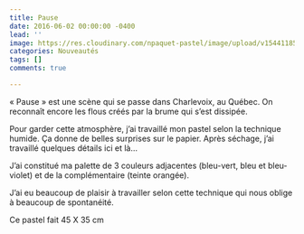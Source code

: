 ```yaml
---
title: Pause
date: 2016-06-02 00:00:00 -0400
lead: ''
image: https://res.cloudinary.com/npaquet-pastel/image/upload/v1544118507/DSC06731.jpg
categories: Nouveautés
tags: []
comments: true

---
```

« Pause » est une scène qui se passe dans Charlevoix, au Québec. On reconnaît encore les flous créés par la brume qui s’est dissipée. 

Pour garder cette atmosphère,  j’ai travaillé mon pastel selon la technique humide. Ça donne de belles surprises sur le papier. Après séchage, j’ai travaillé quelques détails ici et là… 

J’ai constitué ma palette de 3 couleurs adjacentes (bleu-vert, bleu et bleu-violet) et de la complémentaire (teinte orangée).  

J’ai eu beaucoup de plaisir à travailler selon cette technique qui nous oblige à beaucoup de spontanéité. 

Ce pastel fait 45 X 35 cm
